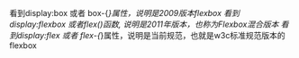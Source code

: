 看到display:box 或者 box-{*}属性，说明是2009版本flexbox
看到display:flexbox 或者flex()函数, 说明是2011年版本，也称为Flexbox混合版本
看到display:flex 或者 flex-{*}属性，说明是当前规范，也就是w3c标准规范版本的flexbox